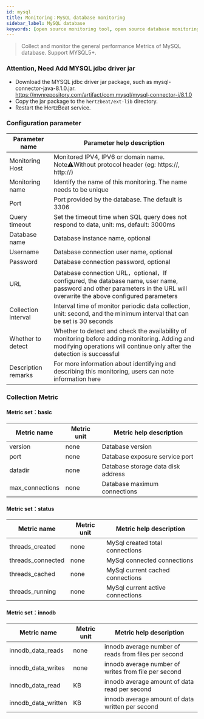 ```yaml
---
id: mysql  
title: Monitoring：MySQL database monitoring       
sidebar_label: MySQL database   
keywords: [open source monitoring tool, open source database monitoring tool, monitoring mysql database metrics]
---
```


> Collect and monitor the general performance Metrics of MySQL database. Support MYSQL5+.

### Attention, Need Add MYSQL jdbc driver jar

- Download the MYSQL jdbc driver jar package, such as mysql-connector-java-8.1.0.jar. <https://mvnrepository.com/artifact/com.mysql/mysql-connector-j/8.1.0>
- Copy the jar package to the `hertzbeat/ext-lib` directory.
- Restart the HertzBeat service.

### Configuration parameter

|   Parameter name    |                                                                        Parameter help description                                                                         |
|---------------------|---------------------------------------------------------------------------------------------------------------------------------------------------------------------------|
| Monitoring Host     | Monitored IPV4, IPV6 or domain name. Note⚠️Without protocol header (eg: https://, http://)                                                                                |
| Monitoring name     | Identify the name of this monitoring. The name needs to be unique                                                                                                         |
| Port                | Port provided by the database. The default is 3306                                                                                                                        |
| Query timeout       | Set the timeout time when SQL query does not respond to data, unit: ms, default: 3000ms                                                                                   |
| Database name       | Database instance name, optional                                                                                                                                          |
| Username            | Database connection user name, optional                                                                                                                                   |
| Password            | Database connection password, optional                                                                                                                                    |
| URL                 | Database connection URL，optional，If configured, the database name, user name, password and other parameters in the URL will overwrite the above configured parameters     |
| Collection interval | Interval time of monitor periodic data collection, unit: second, and the minimum interval that can be set is 30 seconds                                                   |
| Whether to detect   | Whether to detect and check the availability of monitoring before adding monitoring. Adding and modifying operations will continue only after the detection is successful |
| Description remarks | For more information about identifying and describing this monitoring, users can note information here                                                                    |

### Collection Metric

#### Metric set：basic

|   Metric name   | Metric unit |      Metric help description       |
|-----------------|-------------|------------------------------------|
| version         | none        | Database version                   |
| port            | none        | Database exposure service port     |
| datadir         | none        | Database storage data disk address |
| max_connections | none        | Database maximum connections       |

#### Metric set：status

|    Metric name    | Metric unit |     Metric help description      |
|-------------------|-------------|----------------------------------|
| threads_created   | none        | MySql created total connections  |
| threads_connected | none        | MySql connected connections      |
| threads_cached    | none        | MySql current cached connections |
| threads_running   | none        | MySql current active connections |

#### Metric set：innodb

|     Metric name     | Metric unit |               Metric help description                |
|---------------------|-------------|------------------------------------------------------|
| innodb_data_reads   | none        | innodb average number of reads from files per second |
| innodb_data_writes  | none        | innodb average number of writes from file per second |
| innodb_data_read    | KB          | innodb average amount of data read per second        |
| innodb_data_written | KB          | innodb average amount of data written per second     |
